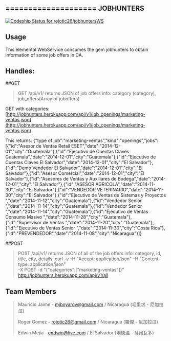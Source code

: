 ====================
JOBHUNTERS
---------------------
[ ![Codeship Status for rojotic26/jobhuntersWS](https://codeship.io/projects/398aace0-487e-0132-a261-22cfb918076e/status)](https://codeship.io/projects/45892)

## Usage

This elemental WebService consumes the gem jobhunters to obtain information of some job offers in CA.

## Handles:

##GET

>GET /api/v1/
>returns JSON of job offers info: category (category), job_offers(Array of joboffers)

GET with categories:
[http://jobhunters.herokuapp.com/api/v1/job_openings/marketing-ventas.json](http://jobhunters.herokuapp.com/api/v1/job_openings/marketing-ventas.json)

This returns:
	{"type of job":"marketing-ventas","kind":"openings","jobs":[{"id":"Asesor de Ventas Retail ESET","date":"2014-12-01","city":"Guatemala"},{"id":"Ejecutivo de Cuentas Claves Guatemala","date":"2014-12-01","city":"Guatemala"},{"id":"Ejecutivo de Cuentas Claves El Salvador","date":"2014-12-01","city":"El Salvador"},{"id":"Demo Vendedor El Salvador","date":"2014-12-01","city":"El Salvador"},{"id":"Asesor Comercial","date":"2014-12-01","city":"El Salvador"},{"id":"Asesores de Ventas y Auxiliares de Bodega","date":"2014-12-01","city":"El Salvador"},{"id":"ASESOR AGRICOLA","date":"2014-11-30","city":"El Salvador"},{"id":"VENDEDOR VETERINARIO","date":"2014-11-30","city":"El Salvador"},{"id":"Ejecutivo de Ventas de Sistemas y Proyectos ","date":"2014-11-12","city":"Guatemala"},{"id":"Vendedor Senior ","date":"2014-11-14","city":"Guatemala"},{"id":"Vendedor Senior ","date":"2014-11-14","city":"Guatemala"},{"id":"Ejecutivo de Ventas Consumo Masivo ","date":"2014-11-28","city":"Guatemala"},{"id":"Supervisor de Ventas ","date":"2014-11-20","city":"Guatemala"},{"id":"Ejecutivo de Ventas Senior ","date":"2014-11-30","city":"Costa Rica"},{"id":"PREVENDEDOR","date":"2014-11-08","city":"Nicaragua"}]}

##POST

>POST /api/v1/
>returns JSON of all of the job offers info: category, id, title, city, details.
	curl -v -H "Accept: application/json" -H "Content-type: application/json" \
	-X POST -d "{\"categories\":[\"marketing-ventas\"]}" \
	http://jobhunters.herokuapp.com/api/v1/all

## Team Members

>Mauricio Jaime - mjboyarov@gmail.com / Nicaragua (毛里求 - 尼加拉瓜)
>
>Roger Gomez - rojotic26@gmail.com / Nicaragua (羅傑 - 尼加拉瓜)
>
>Edwin Mejia - eddwin@live.com / El Salvador (埃德温 - 薩爾瓦多) 

